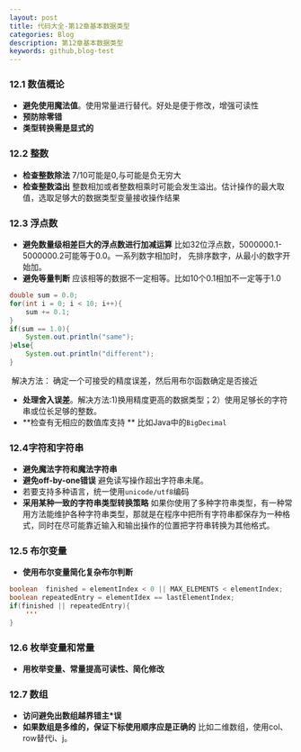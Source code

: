 ```yaml
---
layout: post
title: 代码大全-第12章基本数据类型
categories: Blog
description: 第12章基本数据类型
keywords: github,blog-test
---
```


### 12.1 数值概论

+ **避免使用魔法值**。使用常量进行替代。好处是便于修改，增强可读性
+ **预防除零错**
+ **类型转换需是显式的**

### 12.2 整数

+ **检查整数除法**  7/10可能是0,与可能是负无穷大
+ **检查整数溢出**  整数相加或者整数相乘时可能会发生溢出。估计操作的最大取值，选取足够大的数据类型变量接收操作结果

### 12.3 浮点数

+ **避免数量级相差巨大的浮点数进行加减运算** 比如32位浮点数，5000000.1-5000000.2可能等于0.0。一系列数字相加时， 先排序数字，从最小的数字开始加。
+ **避免等量判断**  应该相等的数据不一定相等。比如10个0.1相加不一定等于1.0

```java
double sum = 0.0;
for(int i = 0; i < 10; i++){
    sum += 0.1;
}
if(sum == 1.0){
    System.out.println("same");
}else{
    System.out.println("different");
}
```

​      解决方法： 确定一个可接受的精度误差，然后用布尔函数确定是否接近

+ **处理舍入误差**。解决方法:1)换用精度更高的数据类型；2）使用足够长的字符串或位长足够的整数。
+ **检查有无相应的数值库支持 ** 比如Java中的`BigDecimal`

### 12.4字符和字符串

+ **避免魔法字符和魔法字符串** 
+ **避免off-by-one错误** 避免读写操作超出字符串未尾。
+ 若要支持多种语言，统一使用`unicode/utf8`编码
+ **采用某种一致的字符串类型转换策略** 如果你使用了多种字符串类型，有一种常用方法能维护各种字符串类型，那就是在程序中把所有字符串都保存为一种格式，同时在尽可能靠近输入和输出操作的位置把字符串转换为其他格式。

### 12.5 布尔变量

+ **使用布尔变量简化复杂布尔判断**

```java
boolean  finished = elementIndex < 0 || MAX_ELEMENTS < elementIndex;
boolean repeatedEntry = elementIdex == lastElementIndex;
if(finished || repeatedEntry){
    '''
}
```

### 12.6 枚举变量和常量

+ **用枚举变量、常量提高可读性、简化修改**

### 12.7 数组

+ **访问避免出数组越界错主*误**
+ **如果数组是多维的，保证下标使用顺序应是正确的** 比如二维数组，使用col、row替代i、j。

### 







